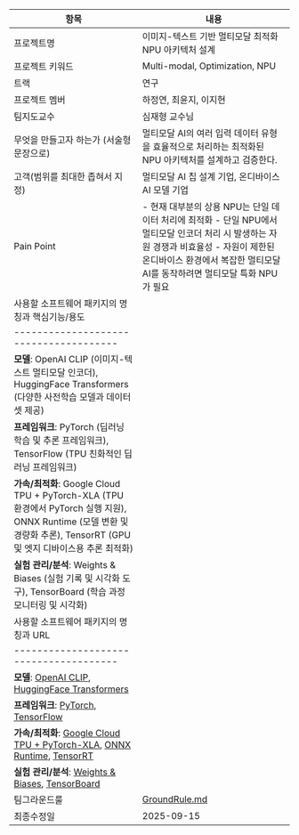 | 항목 | 내용 |
|------|------|
| 프로젝트명 | 이미지-텍스트 기반 멀티모달 최적화 NPU 아키텍처 설계 |
| 프로젝트 키워드 | Multi-modal, Optimization, NPU |
| 트랙 | 연구 |
| 프로젝트 멤버 | 하정연, 최윤지, 이지현 |
| 팀지도교수 | 심재형 교수님 |
| 무엇을 만들고자 하는가 (서술형 문장으로) | 멀티모달 AI의 여러 입력 데이터 유형을 효율적으로 처리하는 최적화된 NPU 아키텍처를 설계하고 검증한다. |
| 고객(범위를 최대한 좁혀서 지정) | 멀티모달 AI 칩 설계 기업, 온디바이스 AI 모델 기업 |
| Pain Point |- 현재 대부분의 상용 NPU는 단일 데이터 처리에 최적화 - 단일 NPU에서 멀티모달 인코더 처리 시 발생하는 자원 경쟁과 비효율성 - 자원이 제한된 온디바이스 환경에서 복잡한 멀티모달 AI를 동작하려면 멀티모달 특화 NPU가 필요 |
| 사용할 소프트웨어 패키지의 명칭과 핵심기능/용도 |
|--------------------------------------|
| **모델**: OpenAI CLIP (이미지-텍스트 멀티모달 인코더), HuggingFace Transformers (다양한 사전학습 모델과 데이터셋 제공) |
| **프레임워크**: PyTorch (딥러닝 학습 및 추론 프레임워크), TensorFlow (TPU 친화적인 딥러닝 프레임워크) |
| **가속/최적화**: Google Cloud TPU + PyTorch-XLA (TPU 환경에서 PyTorch 실행 지원), ONNX Runtime (모델 변환 및 경량화 추론), TensorRT (GPU 및 엣지 디바이스용 추론 최적화) |
| **실험 관리/분석**: Weights & Biases (실험 기록 및 시각화 도구), TensorBoard (학습 과정 모니터링 및 시각화) |
| 사용할 소프트웨어 패키지의 명칭과 URL |
|--------------------------------------|
| **모델**: [OpenAI CLIP](https://github.com/openai/CLIP), [HuggingFace Transformers](https://huggingface.co/transformers) |
| **프레임워크**: [PyTorch](https://pytorch.org/), [TensorFlow](https://www.tensorflow.org/) |
| **가속/최적화**: [Google Cloud TPU + PyTorch-XLA](https://github.com/pytorch/xla), [ONNX Runtime](https://onnxruntime.ai/), [TensorRT](https://developer.nvidia.com/tensorrt) |
| **실험 관리/분석**: [Weights & Biases](https://wandb.ai/site), [TensorBoard](https://www.tensorflow.org/tensorboard) |
| 팀그라운드룰 | [GroundRule.md](./GroundRule.md) |
| 최종수정일 | 2025-09-15 |













